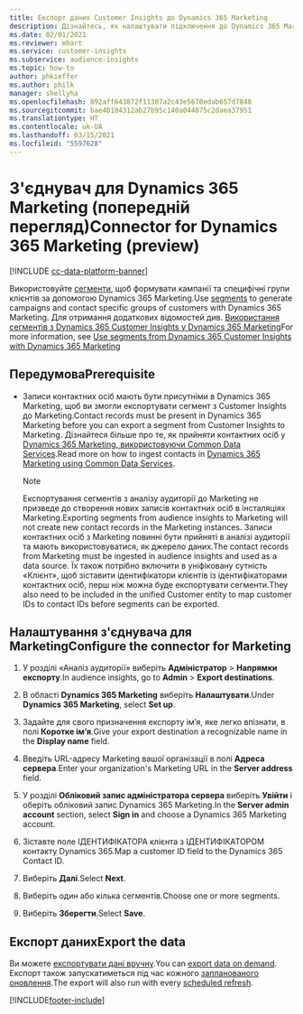 ```yaml
---
title: Експорт даних Customer Insights до Dynamics 365 Marketing
description: Дізнайтесь, як налаштувати підключення до Dynamics 365 Marketing.
ms.date: 02/01/2021
ms.reviewer: mhart
ms.service: customer-insights
ms.subservice: audience-insights
ms.topic: how-to
author: phkieffer
ms.author: philk
manager: shellyha
ms.openlocfilehash: 892aff643872f11307a2c43e5670edab657d7848
ms.sourcegitcommit: bae40184312ab27b95c140a044875c2daea37951
ms.translationtype: HT
ms.contentlocale: uk-UA
ms.lasthandoff: 03/15/2021
ms.locfileid: "5597628"
---
```

# <a name="connector-for-dynamics-365-marketing-preview"></a><span data-ttu-id="c62f9-103">З'єднувач для Dynamics 365 Marketing (попередній перегляд)</span><span class="sxs-lookup"><span data-stu-id="c62f9-103">Connector for Dynamics 365 Marketing (preview)</span></span>

[!INCLUDE [cc-data-platform-banner](../includes/cc-data-platform-banner.md)]

<span data-ttu-id="c62f9-104">Використовуйте [сегменти](segments.md), щоб формувати кампанії та специфічні групи клієнтів за допомогою Dynamics 365 Marketing.</span><span class="sxs-lookup"><span data-stu-id="c62f9-104">Use [segments](segments.md) to generate campaigns and contact specific groups of customers with Dynamics 365 Marketing.</span></span> <span data-ttu-id="c62f9-105">Для отримання додаткових відомостей див. [Використання сегментів з Dynamics 365 Customer Insights у Dynamics 365 Marketing](/dynamics365/marketing/customer-insights-segments)</span><span class="sxs-lookup"><span data-stu-id="c62f9-105">For more information, see [Use segments from Dynamics 365 Customer Insights with Dynamics 365 Marketing](/dynamics365/marketing/customer-insights-segments)</span></span>

## <a name="prerequisite"></a><span data-ttu-id="c62f9-106">Передумова</span><span class="sxs-lookup"><span data-stu-id="c62f9-106">Prerequisite</span></span>

- <span data-ttu-id="c62f9-107">Записи контактних осіб мають бути присутніми в Dynamics 365 Marketing, щоб ви змогли експортувати сегмент з Customer Insights до Marketing.</span><span class="sxs-lookup"><span data-stu-id="c62f9-107">Contact records must be present in Dynamics 365 Marketing before you can export a segment from Customer Insights to Marketing.</span></span> <span data-ttu-id="c62f9-108">Дізнайтеся більше про те, як прийняти контактних осіб у [Dynamics 365 Marketing, використовуючи Common Data Services](connect-power-query.md).</span><span class="sxs-lookup"><span data-stu-id="c62f9-108">Read more on how to ingest contacts in [Dynamics 365 Marketing using Common Data Services](connect-power-query.md).</span></span>

  > [!NOTE]
  > <span data-ttu-id="c62f9-109">Експортування сегментів з аналізу аудиторії до Marketing не призведе до створення нових записів контактних осіб в інсталяціях Marketing.</span><span class="sxs-lookup"><span data-stu-id="c62f9-109">Exporting segments from audience insights to Marketing will not create new contact records in the Marketing instances.</span></span> <span data-ttu-id="c62f9-110">Записи контактних осіб з Marketing повинні бути прийняті в аналізі аудиторії та мають використовуватися, як джерело даних.</span><span class="sxs-lookup"><span data-stu-id="c62f9-110">The contact records from Marketing must be ingested in audience insights and used as a data source.</span></span> <span data-ttu-id="c62f9-111">Їх також потрібно включити в уніфіковану сутність «Клієнт», щоб зіставити ідентифікатори клієнтів із ідентифікаторами контактних осіб, перш ніж можна буде експортувати сегменти.</span><span class="sxs-lookup"><span data-stu-id="c62f9-111">They also need to be included in the unified Customer entity to map customer IDs to contact IDs before segments can be exported.</span></span>

## <a name="configure-the-connector-for-marketing"></a><span data-ttu-id="c62f9-112">Налаштування з'єднувача для Marketing</span><span class="sxs-lookup"><span data-stu-id="c62f9-112">Configure the connector for Marketing</span></span>

1. <span data-ttu-id="c62f9-113">У розділі «Аналіз аудиторії» виберіть **Адміністратор** > **Напрямки експорту**.</span><span class="sxs-lookup"><span data-stu-id="c62f9-113">In audience insights, go to **Admin** > **Export destinations**.</span></span>

1. <span data-ttu-id="c62f9-114">В області **Dynamics 365 Marketing** виберіть **Налаштувати**.</span><span class="sxs-lookup"><span data-stu-id="c62f9-114">Under **Dynamics 365 Marketing**, select **Set up**.</span></span>

1. <span data-ttu-id="c62f9-115">Задайте для свого призначення експорту ім’я, яке легко впізнати, в полі **Коротке ім’я**.</span><span class="sxs-lookup"><span data-stu-id="c62f9-115">Give your export destination a recognizable name in the **Display name** field.</span></span>

1. <span data-ttu-id="c62f9-116">Введіть URL-адресу Marketing вашої організації в полі **Адреса сервера**.</span><span class="sxs-lookup"><span data-stu-id="c62f9-116">Enter your organization's Marketing URL in the **Server address** field.</span></span>

1. <span data-ttu-id="c62f9-117">У розділі **Обліковий запис адміністратора сервера** виберіть **Увійти** і оберіть обліковий запис Dynamics 365 Marketing.</span><span class="sxs-lookup"><span data-stu-id="c62f9-117">In the **Server admin account** section, select **Sign in** and choose a Dynamics 365 Marketing account.</span></span>

1. <span data-ttu-id="c62f9-118">Зіставте поле ІДЕНТИФІКАТОРА клієнта з ІДЕНТИФІКАТОРОМ контакту Dynamics 365.</span><span class="sxs-lookup"><span data-stu-id="c62f9-118">Map a customer ID field to the Dynamics 365 Contact ID.</span></span>

1. <span data-ttu-id="c62f9-119">Виберіть **Далі**.</span><span class="sxs-lookup"><span data-stu-id="c62f9-119">Select **Next**.</span></span>

1. <span data-ttu-id="c62f9-120">Виберіть один або кілька сегментів.</span><span class="sxs-lookup"><span data-stu-id="c62f9-120">Choose one or more segments.</span></span>

1. <span data-ttu-id="c62f9-121">Виберіть **Зберегти**.</span><span class="sxs-lookup"><span data-stu-id="c62f9-121">Select **Save**.</span></span>

## <a name="export-the-data"></a><span data-ttu-id="c62f9-122">Експорт даних</span><span class="sxs-lookup"><span data-stu-id="c62f9-122">Export the data</span></span>

<span data-ttu-id="c62f9-123">Ви можете [експортувати дані вручну](export-destinations.md).</span><span class="sxs-lookup"><span data-stu-id="c62f9-123">You can [export data on demand](export-destinations.md).</span></span> <span data-ttu-id="c62f9-124">Експорт також запускатиметься під час кожного [запланованого оновлення](system.md#schedule-tab).</span><span class="sxs-lookup"><span data-stu-id="c62f9-124">The export will also run with every [scheduled refresh](system.md#schedule-tab).</span></span>


[!INCLUDE[footer-include](../includes/footer-banner.md)]